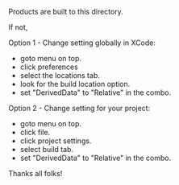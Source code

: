 Products are built to this directory. 

If not, 

Option 1 - Change setting globally in XCode:
* goto menu on top.
* click preferences 
* select the locations tab.
* look for the build location option.
* set "DerivedData" to "Relative" in the combo.

Option 2 - Change setting for your project:
* goto menu on top.
* click file.
* click project settings.
* select build tab.
* set "DerivedData" to "Relative" in the combo.

Thanks all folks!
